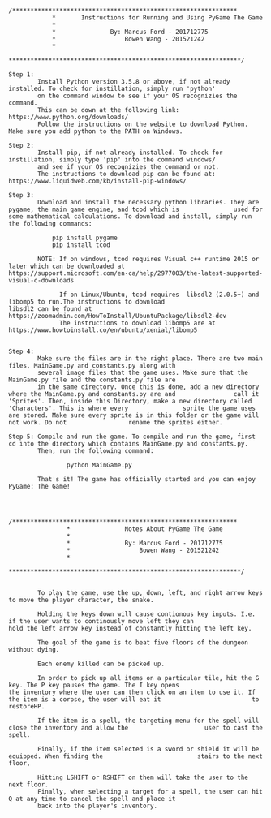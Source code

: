 				/**************************************************************
				*		Instructions for Running and Using PyGame The Game
				*
				*				By: Marcus Ford - 201712775
				*					Bowen Wang - 201521242
				*
				****************************************************************/

	Step 1:
			Install Python version 3.5.8 or above, if not already installed. To check for instillation, simply run 'python'
			on the command window to see if your OS recognizies the command.
			This can be down at the following link: https://www.python.org/downloads/	
			Follow the instructions on the website to download Python. Make sure you add python to the PATH on Windows.
	
	Step 2: 
			Install pip, if not already installed. To check for instillation, simply type 'pip' into the command windows/
			and see if your OS recognizies the command or not.
			The instructions to download pip can be found at: https://www.liquidweb.com/kb/install-pip-windows/
			
	Step 3:
			Download and install the necessary python libraries. They are pygame, the main game engine, and tcod which is 				used for some mathematical calculations. To download and install, simply run the following commands:
			
				pip install pygame	
				pip install tcod
			
			NOTE: If on windows, tcod requires Visual c++ runtime 2015 or later which can be downloaded at 			                               https://support.microsoft.com/en-ca/help/2977003/the-latest-supported-visual-c-downloads
			      
			      If on Linux/Ubuntu, tcod requires  libsdl2 (2.0.5+) and libomp5 to run.The instructions to download 	                               libsdl2 can be found at https://zoomadmin.com/HowToInstall/UbuntuPackage/libsdl2-dev
			      The instructions to download libomp5 are at https://www.howtoinstall.co/en/ubuntu/xenial/libomp5
					
				
	Step 4:
			Make sure the files are in the right place. There are two main files, MainGame.py and constants.py along with 
			several image files that the game uses. Make sure that the MainGame.py file and the constants.py file are
			in the same directory. Once this is done, add a new directory where the MainGame.py and constants.py are and 				call it 'Sprites'. Then, inside this Directory, make a new directory called 'Characters'. This is where every  				sprite the game uses are stored. Make sure every sprite is in this folder or the game will not work. Do not 				rename the sprites either.
	
	Step 5: Compile and run the game. To compile and run the game, first cd into the directory which contains MainGame.py and constants.py.
			Then, run the following command:
					
					python MainGame.py
		
			That's it! The game has officially started and you can enjoy PyGame: The Game!
			
	
	
					/**************************************************************
					*				Notes About PyGame The Game
					*
					*				By: Marcus Ford - 201712775
					*				    Bowen Wang - 201521242
					*
					****************************************************************/
	
	
			To play the game, use the up, down, left, and right arrow keys to move the player character, the snake.
			
			Holding the keys down will cause contionous key inputs. I.e. if the user wants to continously move left they can                         hold the left arrow key instead of constantly hitting the left key. 
			
			The goal of the game is to beat five floors of the dungeon without dying.
			
			Each enemy killed can be picked up.
			
			In order to pick up all items on a particular tile, hit the G key. The P key pauses the game. The I key opens 	                         the inventory where the user can then click on an item to use it. If the item is a corpse, the user will eat it                         to restoreHP. 
			
			If the item is a spell, the targeting menu for the spell will close the inventory and allow the 	 			 	user to cast the spell. 
			
			Finally, if the item selected is a sword or shield it will be equipped. When finding the 			  			  stairs to the next floor,
			
			Hitting LSHIFT or RSHIFT on them will take the user to the next floor.
			Finally, when selecting a target for a spell, the user can hit Q at any time to cancel the spell and place it
			back into the player's inventory.

